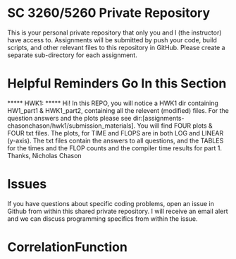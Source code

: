 # SC 3260/5260 Private Repository

This is your personal private repository that only you 
and I (the instructor) have access to. Assignments will 
be submitted by push your code, build scripts, and other
relevant files to this repository in GitHub. Please create
a separate sub-directory for each assignment.
 
# Helpful Reminders Go In this Section
*****  HWK1: *****
Hi! In this REPO, you will notice a HWK1 dir containing HW1_part1 & HWK1_part2, 
containing all the relevent (modified) files.  For the question answers and
the plots please see dir:[assignments-chasonchason/hwk1/submission_materials].
You will find FOUR plots & FOUR txt files. The plots, for TIME and FLOPS
are in both LOG and LINEAR (y-axis). The txt files contain the answers to 
all questions, and the TABLES for the times and the FLOP counts and the 
compiler time results for part 1.   
   Thanks,
   Nicholas Chason


# Issues

If you have questions about specific coding problems, open
an issue in Github from within this shared private repository. 
I will receive an email alert and we can discuss programming
specifics from within the issue.
# CorrelationFunction
